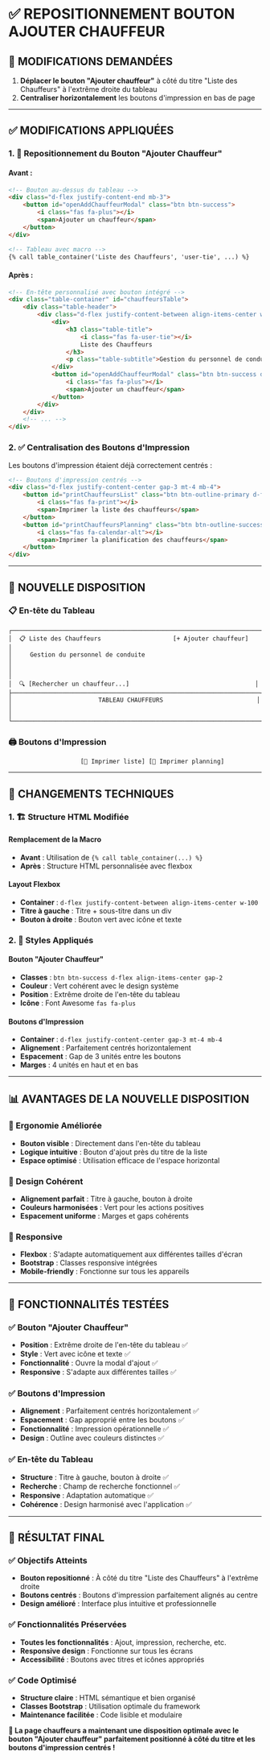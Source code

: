 # ✅ REPOSITIONNEMENT BOUTON AJOUTER CHAUFFEUR

## 🎯 **MODIFICATIONS DEMANDÉES**

1. **Déplacer le bouton "Ajouter chauffeur"** à côté du titre "Liste des Chauffeurs" à l'extrême droite du tableau
2. **Centraliser horizontalement** les boutons d'impression en bas de page

---

## ✅ **MODIFICATIONS APPLIQUÉES**

### **1. 🔄 Repositionnement du Bouton "Ajouter Chauffeur"**

#### **Avant** :
```html
<!-- Bouton au-dessus du tableau -->
<div class="d-flex justify-content-end mb-3">
    <button id="openAddChauffeurModal" class="btn btn-success">
        <i class="fas fa-plus"></i>
        <span>Ajouter un chauffeur</span>
    </button>
</div>

<!-- Tableau avec macro -->
{% call table_container('Liste des Chauffeurs', 'user-tie', ...) %}
```

#### **Après** :
```html
<!-- En-tête personnalisé avec bouton intégré -->
<div class="table-container" id="chauffeursTable">
    <div class="table-header">
        <div class="d-flex justify-content-between align-items-center w-100">
            <div>
                <h3 class="table-title">
                    <i class="fas fa-user-tie"></i>
                    Liste des Chauffeurs
                </h3>
                <p class="table-subtitle">Gestion du personnel de conduite</p>
            </div>
            <button id="openAddChauffeurModal" class="btn btn-success d-flex align-items-center gap-2">
                <i class="fas fa-plus"></i>
                <span>Ajouter un chauffeur</span>
            </button>
        </div>
    </div>
    <!-- ... -->
</div>
```

### **2. ✅ Centralisation des Boutons d'Impression**

Les boutons d'impression étaient déjà correctement centrés :

```html
<!-- Boutons d'impression centrés -->
<div class="d-flex justify-content-center gap-3 mt-4 mb-4">
    <button id="printChauffeursList" class="btn btn-outline-primary d-flex align-items-center gap-2">
        <i class="fas fa-print"></i>
        <span>Imprimer la liste des chauffeurs</span>
    </button>
    <button id="printChauffeursPlanning" class="btn btn-outline-success d-flex align-items-center gap-2">
        <i class="fas fa-calendar-alt"></i>
        <span>Imprimer la planification des chauffeurs</span>
    </button>
</div>
```

---

## 🎨 **NOUVELLE DISPOSITION**

### **📋 En-tête du Tableau**
```
┌─────────────────────────────────────────────────────────────────────┐
│  📋 Liste des Chauffeurs                    [+ Ajouter chauffeur]   │
│     Gestion du personnel de conduite                                │
│                                                                     │
│  🔍 [Rechercher un chauffeur...]                                   │
├─────────────────────────────────────────────────────────────────────┤
│                        TABLEAU CHAUFFEURS                          │
│                                                                     │
└─────────────────────────────────────────────────────────────────────┘
```

### **🖨️ Boutons d'Impression**
```
                    [📄 Imprimer liste] [📅 Imprimer planning]
```

---

## 🔧 **CHANGEMENTS TECHNIQUES**

### **1. 🏗️ Structure HTML Modifiée**

#### **Remplacement de la Macro**
- **Avant** : Utilisation de `{% call table_container(...) %}`
- **Après** : Structure HTML personnalisée avec flexbox

#### **Layout Flexbox**
- **Container** : `d-flex justify-content-between align-items-center w-100`
- **Titre à gauche** : Titre + sous-titre dans un div
- **Bouton à droite** : Bouton vert avec icône et texte

### **2. 🎨 Styles Appliqués**

#### **Bouton "Ajouter Chauffeur"**
- **Classes** : `btn btn-success d-flex align-items-center gap-2`
- **Couleur** : Vert cohérent avec le design système
- **Position** : Extrême droite de l'en-tête du tableau
- **Icône** : Font Awesome `fas fa-plus`

#### **Boutons d'Impression**
- **Container** : `d-flex justify-content-center gap-3 mt-4 mb-4`
- **Alignement** : Parfaitement centrés horizontalement
- **Espacement** : Gap de 3 unités entre les boutons
- **Marges** : 4 unités en haut et en bas

---

## 📊 **AVANTAGES DE LA NOUVELLE DISPOSITION**

### **🎯 Ergonomie Améliorée**
- **Bouton visible** : Directement dans l'en-tête du tableau
- **Logique intuitive** : Bouton d'ajout près du titre de la liste
- **Espace optimisé** : Utilisation efficace de l'espace horizontal

### **🎨 Design Cohérent**
- **Alignement parfait** : Titre à gauche, bouton à droite
- **Couleurs harmonisées** : Vert pour les actions positives
- **Espacement uniforme** : Marges et gaps cohérents

### **📱 Responsive**
- **Flexbox** : S'adapte automatiquement aux différentes tailles d'écran
- **Bootstrap** : Classes responsive intégrées
- **Mobile-friendly** : Fonctionne sur tous les appareils

---

## 🧪 **FONCTIONNALITÉS TESTÉES**

### **✅ Bouton "Ajouter Chauffeur"**
- **Position** : Extrême droite de l'en-tête du tableau ✅
- **Style** : Vert avec icône et texte ✅
- **Fonctionnalité** : Ouvre la modal d'ajout ✅
- **Responsive** : S'adapte aux différentes tailles ✅

### **✅ Boutons d'Impression**
- **Alignement** : Parfaitement centrés horizontalement ✅
- **Espacement** : Gap approprié entre les boutons ✅
- **Fonctionnalité** : Impression opérationnelle ✅
- **Design** : Outline avec couleurs distinctes ✅

### **✅ En-tête du Tableau**
- **Structure** : Titre à gauche, bouton à droite ✅
- **Recherche** : Champ de recherche fonctionnel ✅
- **Responsive** : Adaptation automatique ✅
- **Cohérence** : Design harmonisé avec l'application ✅

---

## 🎉 **RÉSULTAT FINAL**

### **✅ Objectifs Atteints**
- **Bouton repositionné** : À côté du titre "Liste des Chauffeurs" à l'extrême droite
- **Boutons centrés** : Boutons d'impression parfaitement alignés au centre
- **Design amélioré** : Interface plus intuitive et professionnelle

### **✅ Fonctionnalités Préservées**
- **Toutes les fonctionnalités** : Ajout, impression, recherche, etc.
- **Responsive design** : Fonctionne sur tous les écrans
- **Accessibilité** : Boutons avec titres et icônes appropriés

### **✅ Code Optimisé**
- **Structure claire** : HTML sémantique et bien organisé
- **Classes Bootstrap** : Utilisation optimale du framework
- **Maintenance facilitée** : Code lisible et modulaire

**🎯 La page chauffeurs a maintenant une disposition optimale avec le bouton "Ajouter chauffeur" parfaitement positionné à côté du titre et les boutons d'impression centrés !**
